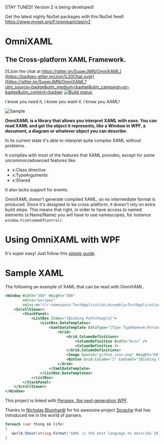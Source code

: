 
STAY TUNED! Version 2 is being developed!

Get the latest nighly NuGet packages with this NuGet feed! https://www.myget.org/F/omnixaml/api/v2

# OmniXAML 
## The Cross-platform XAML Framework.

[![Join the chat at https://gitter.im/SuperJMN/OmniXAML](https://badges.gitter.im/Join%20Chat.svg)](https://gitter.im/SuperJMN/OmniXAML?utm_source=badge&utm_medium=badge&utm_campaign=pr-badge&utm_content=badge)
[![Build status](https://ci.appveyor.com/api/projects/status/yyryrdbik5snckqh?svg=true)](https://ci.appveyor.com/project/SuperJMN/omnixaml)

*I know you need it, I know you want it. I know you XAML!*

![Sample](https://cloud.githubusercontent.com/assets/3109851/8272107/1af21840-1837-11e5-85d5-e61c7c8e9679.png "Test Application")


**OmniXAML is a library that allows you interpret XAML with ease. You can read XAML and get the object it represents, like a Window in WPF, a document, a diagram or whatever object you can describe.**

In its current state it's able to interpret quite complex XAML without problems.

It complies with most of the features that XAML provides, except for some uncommon/advanced features like:
- x:Class directive
- x:TypeArguments
- x:Shared

It also lacks support for events. 

OmniXAML doesn't generate compiled XAML, so no intermediate format is produced. Since it's designed to be cross-platform, it doesn't rely on extra build steps. This means that right, in order to have access to named elements (x:Name/Name) you will have to use namescopes, for instance `window.Find(nameOfControl)`.

# Using OmniXAML with WPF 
It's super easy! Just follow this [simple guide](https://github.com/SuperJMN/OmniXAML/wiki/Using-OmniXAML-for-WPF).

# Sample XAML
The following an example of XAML that can be read with OmniXAML.
```xml
<Window Width="300" Height="300" 
        xmlns="perspex"
        xmlns:m="clr-namespace:TestApplication;Assembly=TestApplication">
    <ScrollViewer>
        <StackPanel>
            <ListBox Items="{Binding Path=People}">
                <ListBox.DataTemplates>
                    <XamlDataTemplate DataType="{Type TypeName=m:Person}">
                        <Grid>
                            <Grid.ColumnDefinitions>
                                <ColumnDefinition Width="Auto" />
                                <ColumnDefinition />
                            </Grid.ColumnDefinitions>
                            <Image Source="github_icon.png" Height="60" />
                            <Button Grid.Column="1" Content="{Binding Path=Name}" />
                        </Grid>
                    </XamlDataTemplate>
                </ListBox.DataTemplates>
            </ListBox>
        </StackPanel>
    </ScrollViewer>
</Window>
```

This project is linked with [Perspex, the next-generation WPF](https://github.com/grokys/Perspex).

Thanks to [Nicholas Blumhardt](https://twitter.com/nblumhardt) for his awesome project [Sprache](https://github.com/sprache/Sprache) that has introduced me in the world of parsers.

```csharp
foreach (var thing in life) 
{
   world.Shout(string.Format("XAML is the best language to describe {0}", thing);
}
```

